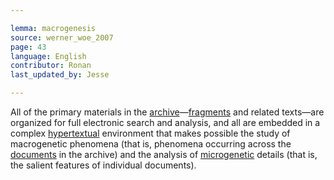 ```yaml
---

lemma: macrogenesis
source: werner_woe_2007
page: 43
language: English
contributor: Ronan
last_updated_by: Jesse

---
```

All of the primary materials in the [archive](archive.html)—[fragments](fragment.html) and related texts—are organized for full electronic search and analysis, and all are embedded in a complex [hypertextual](hypertext.html) environment that makes possible the study of macrogenetic phenomena (that is, phenomena occurring across the [documents](document.html) in the archive) and the analysis of [microgenetic](microgenesis.html) details (that is, the salient features of individual documents).
